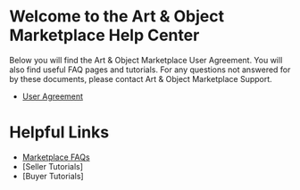 # Welcome to the Art & Object Marketplace Help Center

Below you will find the Art & Object Marketplace User Agreement. You will also find useful FAQ pages and tutorials. For any questions not answered for by these documents, please contact Art & Object Marketplace Support.

 * [User Agreement](terms.md)

 # Helpful Links
 * [Marketplace FAQs](faq.md)
 * [Seller Tutorials]
 * [Buyer Tutorials]
